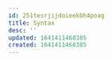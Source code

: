 ```yaml
---
id: 251tesrjijdoieekbh4poag
title: Syntax
desc: ''
updated: 1641411468385
created: 1641411468385
---
```



